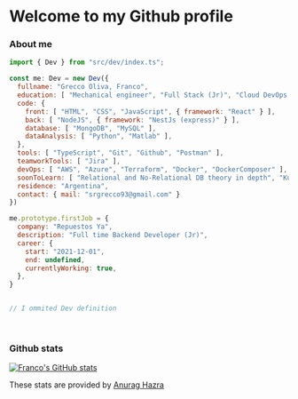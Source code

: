 # Welcome to my Github profile

### About me

```js
import { Dev } from "src/dev/index.ts";

const me: Dev = new Dev({
  fullname: "Grecco Oliva, Franco",
  education: [ "Mechanical engineer", "Full Stack (Jr)", "Cloud DevOps (Trainee)" ],
  code: {
    front: [ "HTML", "CSS", "JavaScript", { framework: "React" } ],
    back: [ "NodeJS", { framework: "NestJs (express)" } ],
    database: [ "MongoDB", "MySQL" ],
    dataAnalysis: [ "Python", "Matlab" ],
  },
  tools: [ "TypeScript", "Git", "Github", "Postman" ],
  teamworkTools: [ "Jira" ],
  devOps: [ "AWS", "Azure", "Terraform", "Docker", "DockerComposer" ],
  soonToLearn: [ "Relational and No-Relational DB theory in depth", "Kubernetes", "Jenkins" ],
  residence: "Argentina",
  contact: { mail: "srgrecco93@gmail.com" }
})

me.prototype.firstJob = {
  company: "Repuestos Ya",
  description: "Full time Backend Developer (Jr)",
  career: {
    start: "2021-12-01",
    end: undefined,
    currentlyWorking: true,
  },
}


// I ommited Dev definition
```

<br>

### Github stats

[![Franco's GitHub stats](https://github-readme-stats.vercel.app/api?username=GreccoOliva-Franco&count_private=true&show_icons=true&theme=monokai&hide_title=true&include_all_commits=true)](https://github.com/anuraghazra/github-readme-stats)

These stats are provided by [Anurag Hazra](https://github.com/anuraghazra/github-readme-stats#github-stats-card)
